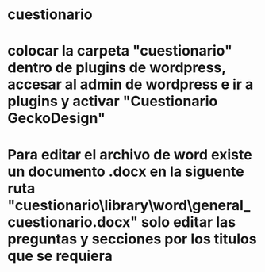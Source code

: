 # cuestionario
# colocar la carpeta "cuestionario" dentro de plugins de wordpress, accesar al admin de wordpress e ir a plugins y activar "Cuestionario GeckoDesign"
# Para editar el archivo de word existe un documento .docx en la siguente ruta "cuestionario\library\word\general_cuestionario.docx" solo editar las preguntas y secciones por los titulos que se requiera
